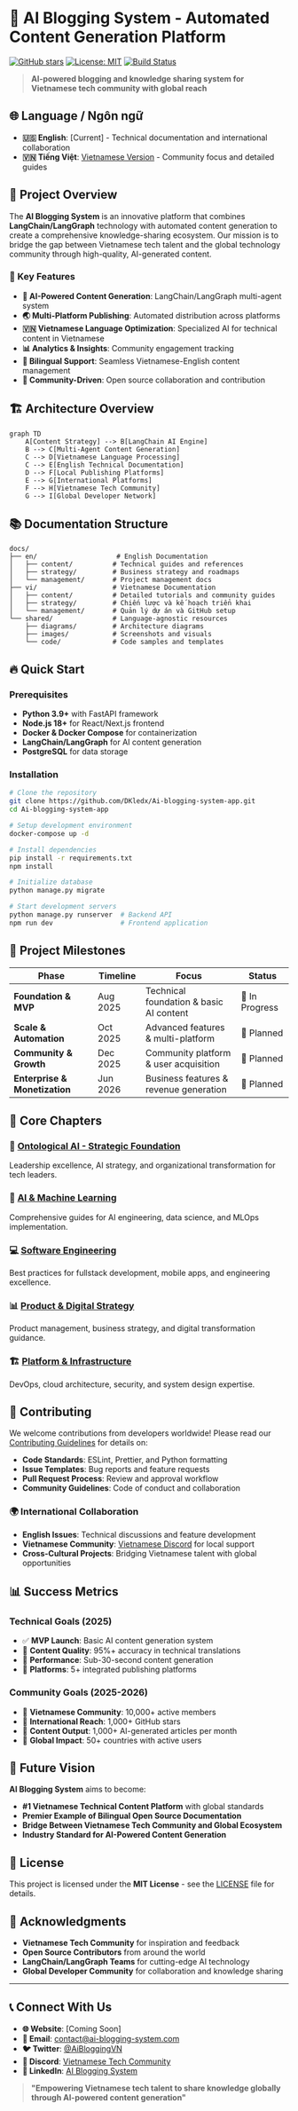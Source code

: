 # 🤖 AI Blogging System - Automated Content Generation Platform

[![GitHub stars](https://img.shields.io/github/stars/DKledx/Ai-blogging-system-app?style=social)](https://github.com/DKledx/Ai-blogging-system-app/stargazers)
[![License: MIT](https://img.shields.io/badge/License-MIT-yellow.svg)](https://opensource.org/licenses/MIT)
[![Build Status](https://img.shields.io/badge/build-passing-brightgreen.svg)](https://github.com/DKledx/Ai-blogging-system-app)

> **AI-powered blogging and knowledge sharing system for Vietnamese tech community with global reach**

## 🌐 Language / Ngôn ngữ

- **🇺🇸 English**: [Current] - Technical documentation and international collaboration
- **🇻🇳 Tiếng Việt**: [Vietnamese Version](README.vi.md) - Community focus and detailed guides

## 🎯 Project Overview

The **AI Blogging System** is an innovative platform that combines **LangChain/LangGraph** technology with automated content generation to create a comprehensive knowledge-sharing ecosystem. Our mission is to bridge the gap between Vietnamese tech talent and the global technology community through high-quality, AI-generated content.

### 🚀 Key Features

- **🤖 AI-Powered Content Generation**: LangChain/LangGraph multi-agent system
- **🌏 Multi-Platform Publishing**: Automated distribution across platforms
- **🇻🇳 Vietnamese Language Optimization**: Specialized AI for technical content in Vietnamese
- **📊 Analytics & Insights**: Community engagement tracking
- **🔄 Bilingual Support**: Seamless Vietnamese-English content management
- **👥 Community-Driven**: Open source collaboration and contribution

## 🏗️ Architecture Overview

```mermaid
graph TD
    A[Content Strategy] --> B[LangChain AI Engine]
    B --> C[Multi-Agent Content Generation]
    C --> D[Vietnamese Language Processing]
    C --> E[English Technical Documentation]
    D --> F[Local Publishing Platforms]
    E --> G[International Platforms]
    F --> H[Vietnamese Tech Community]
    G --> I[Global Developer Network]
```

## 📚 Documentation Structure

```
docs/
├── en/                    # English Documentation
│   ├── content/          # Technical guides and references
│   ├── strategy/         # Business strategy and roadmaps
│   └── management/       # Project management docs
├── vi/                   # Vietnamese Documentation  
│   ├── content/          # Detailed tutorials and community guides
│   ├── strategy/         # Chiến lược và kế hoạch triển khai
│   └── management/       # Quản lý dự án và GitHub setup
└── shared/               # Language-agnostic resources
    ├── diagrams/         # Architecture diagrams
    ├── images/           # Screenshots and visuals
    └── code/             # Code samples and templates
```

## 🔥 Quick Start

### Prerequisites
- **Python 3.9+** with FastAPI framework
- **Node.js 18+** for React/Next.js frontend
- **Docker & Docker Compose** for containerization
- **LangChain/LangGraph** for AI content generation
- **PostgreSQL** for data storage

### Installation

```bash
# Clone the repository
git clone https://github.com/DKledx/Ai-blogging-system-app.git
cd Ai-blogging-system-app

# Setup development environment
docker-compose up -d

# Install dependencies
pip install -r requirements.txt
npm install

# Initialize database
python manage.py migrate

# Start development servers
python manage.py runserver  # Backend API
npm run dev                 # Frontend application
```

## 🎯 Project Milestones

| Phase | Timeline | Focus | Status |
|-------|----------|-------|---------|
| **Foundation & MVP** | Aug 2025 | Technical foundation & basic AI content | 🚧 In Progress |
| **Scale & Automation** | Oct 2025 | Advanced features & multi-platform | 📅 Planned |
| **Community & Growth** | Dec 2025 | Community platform & user acquisition | 📅 Planned |
| **Enterprise & Monetization** | Jun 2026 | Business features & revenue generation | 📅 Planned |

## 🌟 Core Chapters

### 🧠 [Ontological AI - Strategic Foundation](docs/en/content/ontological-ai/)
Leadership excellence, AI strategy, and organizational transformation for tech leaders.

### 🤖 [AI & Machine Learning](docs/en/content/ai-ml-chapter/)
Comprehensive guides for AI engineering, data science, and MLOps implementation.

### 💻 [Software Engineering](docs/en/content/software-engineering-chapter/)
Best practices for fullstack development, mobile apps, and engineering excellence.

### 📊 [Product & Digital Strategy](docs/en/content/product-digital-chapter/)
Product management, business strategy, and digital transformation guidance.

### 🏗️ [Platform & Infrastructure](docs/en/content/platform-infrastructure-chapter/)
DevOps, cloud architecture, security, and system design expertise.

## 🤝 Contributing

We welcome contributions from developers worldwide! Please read our [Contributing Guidelines](CONTRIBUTING.md) for details on:

- **Code Standards**: ESLint, Prettier, and Python formatting
- **Issue Templates**: Bug reports and feature requests
- **Pull Request Process**: Review and approval workflow
- **Community Guidelines**: Code of conduct and collaboration

### 🌍 International Collaboration

- **English Issues**: Technical discussions and feature development
- **Vietnamese Community**: [Vietnamese Discord](https://discord.gg/your-server) for local support
- **Cross-Cultural Projects**: Bridging Vietnamese talent with global opportunities

## 📊 Success Metrics

### Technical Goals (2025)
- ✅ **MVP Launch**: Basic AI content generation system
- 🎯 **Content Quality**: 95%+ accuracy in technical translations
- 🎯 **Performance**: Sub-30-second content generation
- 🎯 **Platforms**: 5+ integrated publishing platforms

### Community Goals (2025-2026)
- 🎯 **Vietnamese Community**: 10,000+ active members
- 🎯 **International Reach**: 1,000+ GitHub stars
- 🎯 **Content Output**: 1,000+ AI-generated articles per month
- 🎯 **Global Impact**: 50+ countries with active users

## 🔮 Future Vision

**AI Blogging System** aims to become:
- **#1 Vietnamese Technical Content Platform** with global standards
- **Premier Example of Bilingual Open Source Documentation**
- **Bridge Between Vietnamese Tech Community and Global Ecosystem**
- **Industry Standard for AI-Powered Content Generation**

## 📄 License

This project is licensed under the **MIT License** - see the [LICENSE](LICENSE) file for details.

## 🙏 Acknowledgments

- **Vietnamese Tech Community** for inspiration and feedback
- **Open Source Contributors** from around the world
- **LangChain/LangGraph Teams** for cutting-edge AI technology
- **Global Developer Community** for collaboration and knowledge sharing

---

## 📞 Connect With Us

- **🌐 Website**: [Coming Soon]
- **📧 Email**: contact@ai-blogging-system.com
- **🐦 Twitter**: [@AiBloggingVN](https://twitter.com/AiBloggingVN)
- **💬 Discord**: [Vietnamese Tech Community](https://discord.gg/your-server)
- **📱 LinkedIn**: [AI Blogging System](https://linkedin.com/company/ai-blogging-system)

> **"Empowering Vietnamese tech talent to share knowledge globally through AI-powered content generation"**
